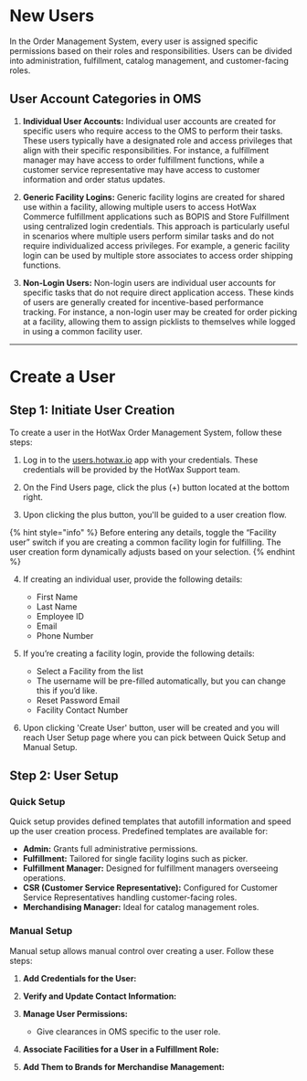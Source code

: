 # New Users

In the Order Management System, every user is assigned specific permissions based on their roles and responsibilities. Users can be divided into administration, fulfillment, catalog management, and customer-facing roles.

## User Account Categories in OMS

1. **Individual User Accounts:**
   Individual user accounts are created for specific users who require access to the OMS to perform their tasks. These users typically have a designated role and access privileges that align with their specific responsibilities. For instance, a fulfillment manager may have access to order fulfillment functions, while a customer service representative may have access to customer information and order status updates.

2. **Generic Facility Logins:**
   Generic facility logins are created for shared use within a facility, allowing multiple users to access HotWax Commerce fulfillment applications such as BOPIS and Store Fulfillment using centralized login credentials. This approach is particularly useful in scenarios where multiple users perform similar tasks and do not require individualized access privileges. For example, a generic facility login can be used by multiple store associates to access order shipping functions.

3. **Non-Login Users:**
   Non-login users are individual user accounts for specific tasks that do not require direct application access. These kinds of users are generally created for incentive-based performance tracking. For instance, a non-login user may be created for order picking at a facility, allowing them to assign picklists to themselves while logged in using a common facility user.

---

# Create a User

## Step 1: Initiate User Creation

To create a user in the HotWax Order Management System, follow these steps:

1. Log in to the [users.hotwax.io](https://users.hotwax.io) app with your credentials. These credentials will be provided by the HotWax Support team.

2. On the Find Users page, click the plus (+) button located at the bottom right.

3. Upon clicking the plus button, you'll be guided to a user creation flow.


{% hint style="info" %}
Before entering any details, toggle the “Facility user” switch if you are creating a common facility login for fulfilling. The user creation form dynamically adjusts based on your selection.
{% endhint %}

4. If creating an individual user, provide the following details:
   - First Name
   - Last Name
   - Employee ID
   - Email
   - Phone Number

5. If you’re creating a facility login, provide the following details:
   - Select a Facility from the list
   - The username will be pre-filled automatically, but you can change this if you’d like.
   - Reset Password Email
   - Facility Contact Number
  
6. Upon clicking 'Create User' button, user will be created and you will reach User Setup page where you can pick between Quick Setup and Manual Setup. 

## Step 2: User Setup

### Quick Setup

Quick setup provides defined templates that autofill information and speed up the user creation process. Predefined templates are available for:

- **Admin:** Grants full administrative permissions.
- **Fulfillment:** Tailored for single facility logins such as picker.
- **Fulfillment Manager:** Designed for fulfillment managers overseeing operations.
- **CSR (Customer Service Representative):** Configured for Customer Service Representatives handling customer-facing roles.
- **Merchandising Manager:** Ideal for catalog management roles.

### Manual Setup

Manual setup allows manual control over creating a user. Follow these steps:

1. **Add Credentials for the User:**
   
2. **Verify and Update Contact Information:**
   
3. **Manage User Permissions:**
   - Give clearances in OMS specific to the user role.

4. **Associate Facilities for a User in a Fulfillment Role:**
   
5. **Add Them to Brands for Merchandise Management:**

